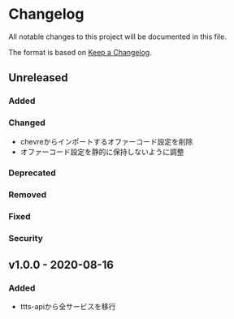 # Changelog

All notable changes to this project will be documented in this file.

The format is based on [Keep a Changelog](http://keepachangelog.com/).

## Unreleased

### Added

### Changed

- chevreからインポートするオファーコード設定を削除
- オファーコード設定を静的に保持しないように調整

### Deprecated

### Removed

### Fixed

### Security

## v1.0.0 - 2020-08-16

### Added

- ttts-apiから全サービスを移行
